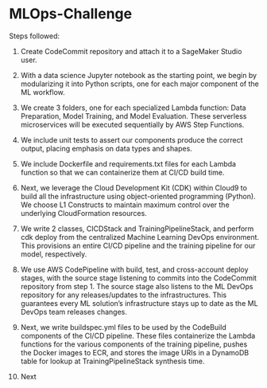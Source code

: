 # MLOps-Challenge

Steps followed:

1. Create CodeCommit repository and attach it to a SageMaker Studio user.

2. With a data science Jupyter notebook as the starting point, we begin by modularizing it into Python scripts, one for each major component of the ML workflow.

3. We create 3 folders, one for each specialized Lambda function: Data Preparation, Model Training, and Model Evaluation. These serverless microservices will be executed sequentially by AWS Step Functions.

4. We include unit tests to assert our components produce the correct output, placing emphasis on data types and shapes.

5. We include Dockerfile and requirements.txt files for each Lambda function so that we can containerize them at CI/CD build time.

6. Next, we leverage the Cloud Development Kit (CDK) within Cloud9 to build all the infrastructure using object-oriented programming (Python). We choose L1 Constructs to maintain maximum control over the underlying CloudFormation resources.

7. We write 2 classes, CICDStack and TrainingPipelineStack, and perform cdk deploy from the centralized Machine Learning DevOps environment. This provisions an entire CI/CD pipeline and the training pipeline for our model, respectively.

8. We use AWS CodePipeline with build, test, and cross-account deploy stages, with the source stage listening to commits into the CodeCommit repository from step 1. The source stage also listens to the ML DevOps repository for any releases/updates to the infrastructures. This guarantees every ML solution’s infrastructure stays up to date as the ML DevOps team releases changes.

9. Next, we write buildspec.yml files to be used by the CodeBuild components of the CI/CD pipeline. These files containerize the Lambda functions for the various components of the training pipeline, pushes the Docker images to ECR, and stores the image URIs in a DynamoDB table for lookup at TrainingPipelineStack synthesis time.

10. Next
